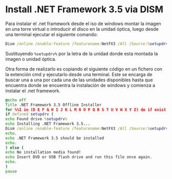 # Install .NET Framework 3.5 via DISM

Para instalar el .net framework desde el iso de windows montar la imagen en una torre virtual o introducir el disco en la unidad óptica, luego desde una terminal ejecutar el siguiente comando:

```cmd
Dism /online /enable-feature /featurename:NetFX3 /All /Source:%setupdrv%:\sources\sxs /LimitAccess
```

Sustituyendo ```%setupdrv%``` por la letra de la unidad donde esta montada la imagen o unidad óptica.

Otra forma de realizarlo es copiando el siguiente código en un fichero con la extención cmd y ejecutarlo desde una terminal. Este se encarga de buscar una a una por cada una de las unidades disponibles hasta que encuentra donde se encuentra 
la instalación de windows y comienza a instalar el .net framework.

```cmd
@echo off
Title .NET Framework 3.5 Offline Installer
for %%I in (D E F G H I J K L M N O P Q R S T U V W X Y Z) do if exist "%%I:\\sources\install.wim" set setupdrv=%%I
if defined setupdrv (
echo Found drive %setupdrv%
echo Installing .NET Framework 3.5...
Dism /online /enable-feature /featurename:NetFX3 /All /Source:%setupdrv%:\sources\sxs /LimitAccess
echo.
echo .NET Framework 3.5 should be installed
echo.
) else (
echo No installation media found!
echo Insert DVD or USB flash drive and run this file once again. 
echo.
)
pause
```
